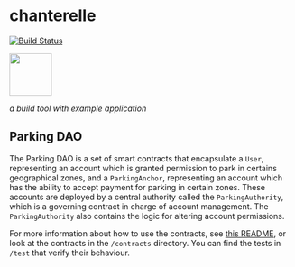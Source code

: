 # chanterelle

[![Build Status](https://travis-ci.org/f-o-a-m/chanterelle.svg?branch=master)](https://travis-ci.org/f-o-a-m/chanterelle)

<img src=https://github.com/f-o-a-m/purescript-web3/blob/master/purescript-web3-logo.png width="75">

_a build tool with example application_

## Parking DAO

The Parking DAO is a set of smart contracts that encapsulate a `User`, representing an account which is granted permission to park in certains geographical zones, and a `ParkingAnchor`, representing an account which has the ability to accept payment for parking in certain zones. These accounts are deployed by a central authority called the `ParkingAuthority`, which is a governing contract in charge of account management. The `ParkingAuthority` also contains the logic for altering account permissions.

For more information about how to use the contracts, see [this README](https://github.com/f-o-a-m/chanterelle/blob/master/sequence-diagrams/README.md), or look at the contracts in the `/contracts` directory. You can find the tests in `/test` that verify their behaviour.
